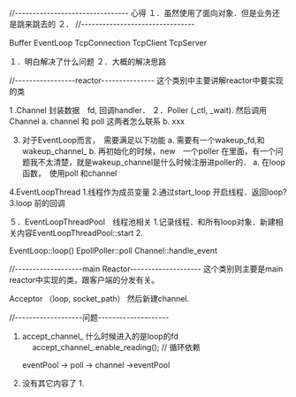 //--------------------------------
心得
１．虽然使用了面向对象．但是业务还是跳来跳去的
２．
//--------------------------------

Buffer
EventLoop
TcpConnection
TcpClient
TcpServer　

１．明白解决了什么问题
２．大概的解决思路


//-----------------reactor---------------
这个类别中主要讲解reactor中要实现的类

1 .Channel 封装数据　fd, 回调handler．
２．Poller (_ctl, _wait). 然后调用Channel
	a. channel 和 poll 这两者怎么联系
	b. xxx


3. 对于EventLoop而言，　需要满足以下功能
	a. 需要有一个wakeup_fd,和wakeup_channel_
	b. 再初始化的时候，new　一个poller 
在里面，有一个问题我不太清楚，就是wakeup_channel是什么时候注册进poller的．
	a. 在loop函数，　使用poll 和channel

4.EventLoopThread
	1.线程作为成员变量
	2.通过start_loop 开启线程．返回loop?
    3.loop 前的回调　

５．EventLoopThreadPool　线程池相关
	1.记录线程．和所有loop对象．新建相关内容EventLoopThreadPool::start
	2.


EventLoop::loop()
	EpollPoller::poll
	Channel::handle_event

//-------------------main Reactor--------------------
这个类别则主要是main reactor中实现的类，跟客户端的分发有关。

Acceptor （loop, socket_path） 然后新建channel. 


//-------------------问题--------------------
1. accept_channel_ 什么时候进入的是loop的fd
　  accept_channel_.enable_reading(); // 循环依赖

	eventPool -> poll -> channel ->eventPool 

2. 没有其它内容了
   1. 